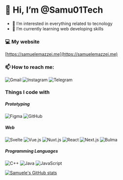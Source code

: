 # 👋 Hi, I’m @Samu01Tech
- 👀 I’m interested in everything related to tecnology
- 🌱 I’m currently learning web developing skills

### :computer: My website
[https://samuelemazzei.me](https://samuelemazzei.me)

### 📫 How to reach me:
![Gmail](https://img.shields.io/static/v1?style=for-the-badge&message=samumaz01@gmail.com&color=EA4335&logo=Gmail&logoColor=FFFFFF&label=)
![Instagram](https://img.shields.io/static/v1?style=for-the-badge&message=samu_maz&color=E4405F&logo=Instagram&logoColor=FFFFFF&label=)
![Telegram](https://img.shields.io/static/v1?style=for-the-badge&message=samu01tech&color=26A5E4&logo=Telegram&logoColor=FFFFFF&label=)

### Things I code with
##### Prototyping
![Figma](https://img.shields.io/static/v1?style=for-the-badge&message=Figma&color=F24E1E&logo=Figma&logoColor=FFFFFF&label=)
![GitHub](https://img.shields.io/static/v1?style=for-the-badge&message=GitHub&color=181717&logo=GitHub&logoColor=FFFFFF&label=)

##### Web
![Svelte](https://img.shields.io/static/v1?style=for-the-badge&message=Svelte&color=FF3E00&logo=Svelte&logoColor=FFFFFF&label=)
![Vue.js](https://img.shields.io/static/v1?style=for-the-badge&message=Vue.js&color=222222&logo=Vue.js&logoColor=4FC08D&label=)
![Nuxt.js](https://img.shields.io/static/v1?style=for-the-badge&message=Nuxt.js&color=222222&logo=Nuxt.js&logoColor=00DC82&label=)
![React](https://img.shields.io/static/v1?style=for-the-badge&message=React&color=222222&logo=React&logoColor=61DAFB&label=)
![Next.js](https://img.shields.io/static/v1?style=for-the-badge&message=Next.js&color=000000&logo=Next.js&logoColor=FFFFFF&label=)
![Bulma](https://img.shields.io/static/v1?style=for-the-badge&message=Bulma&color=222222&logo=Bulma&logoColor=00D1B2&label=)

##### Programming Languages
![C++](https://img.shields.io/static/v1?style=for-the-badge&message=C%2B%2B&color=00599C&logo=C%2B%2B&logoColor=FFFFFF&label=)
![Java](https://img.shields.io/static/v1?style=for-the-badge&message=Java&color=007396&logo=Java&logoColor=FFFFFF&label=)
![JavaScript](https://img.shields.io/static/v1?style=for-the-badge&message=JavaScript&color=222222&logo=JavaScript&logoColor=F7DF1E&label=)

[![Samuele's GitHub stats](https://github-readme-stats.vercel.app/api?username=samu01tech)](https://github.com/anuraghazra/github-readme-stats)

<!---
Samu01Tech/Samu01Tech is a ✨ special ✨ repository because its `README.md` (this file) appears on your GitHub profile.
You can click the Preview link to take a look at your changes.
--->
